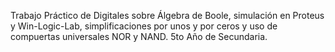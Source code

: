 Trabajo Práctico de Digitales sobre Álgebra de Boole, simulación en Proteus y Win-Logic-Lab, simplificaciones por unos y por ceros y uso de compuertas universales NOR y NAND.
5to Año de Secundaria.
